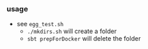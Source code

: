 
### usage

* see `egg_test.sh`
    * `./mkdirs.sh` will create a folder
    * `sbt prepForDocker` will delete the folder


